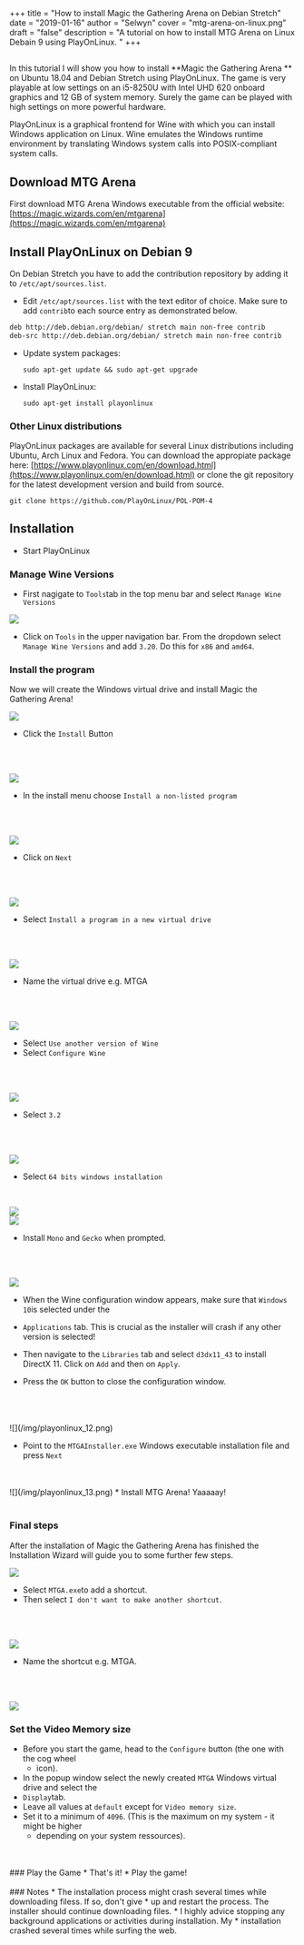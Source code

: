 +++
title = "How to install Magic the Gathering Arena on Debian Stretch"
date = "2019-01-16"
author = "Selwyn"
cover = "mtg-arena-on-linux.png"
draft = "false"
description = "A tutorial on how to install MTG Arena on Linux Debain 9 using PlayOnLinux. "
+++


## 

In this tutorial I will show you how to install **Magic the Gathering Arena ** on Ubuntu 18.04 and Debian Stretch using PlayOnLinux. The game is very playable at low settings on an i5-8250U with Intel UHD 620 onboard graphics and 12 GB of system memory. Surely the game can be played with high settings on more powerful hardware.


PlayOnLinux is a graphical frontend for Wine with which you can install Windows application on Linux. Wine emulates the Windows runtime environment by translating Windows system calls into POSIX-compliant system calls.

## Download MTG Arena

First download MTG Arena Windows executable from the official website: [https://magic.wizards.com/en/mtgarena](https://magic.wizards.com/en/mtgarena) 


## Install PlayOnLinux on Debian 9

	
On Debian Stretch you have to add the contribution repository by adding it to `/etc/apt/sources.list`.

* Edit `/etc/apt/sources.list` with the text editor of choice. Make sure to add `contrib`to each source entry as demonstrated below.

```bash
deb http://deb.debian.org/debian/ stretch main non-free contrib
deb-src http://deb.debian.org/debian/ stretch main non-free contrib
```

* Update system packages:

	`sudo apt-get update && sudo apt-get upgrade`

* Install PlayOnLinux:

	`sudo apt-get install playonlinux`
	
### Other Linux distributions

PlayOnLinux packages are available for several Linux distributions including Ubuntu, Arch Linux and Fedora.
You can download the appropiate package here:   [https://www.playonlinux.com/en/download.html](https://www.playonlinux.com/en/download.html) or clone the git repository for the latest development version and build from source.

`git clone https://github.com/PlayOnLinux/POL-POM-4`

## Installation

* Start PlayOnLinux

### Manage Wine Versions

* First nagigate to  `Tools`tab  in the top menu bar and select `Manage Wine Versions`

![](/img/playonlinux_00.png) 

* Click on `Tools` in the upper navigation bar. From the dropdown select `Manage Wine Versions` and add `3.20`. Do this for `x86` and `amd64`.

### Install the program

Now we will create the Windows virtual drive and install Magic the Gathering Arena!

![](/img/playonlinux_01.png) 

* Click the `Install` Button
<br/>
<br/>

![](/img/playonlinux_02.png) 

* In the install menu choose `Install a non-listed program`
<br/>
<br/>

![](/img/playonlinux_03.png) 

* Click on `Next`
<br/>
<br/>

![](/img/playonlinux_04.png) 

* Select `Install a program in a new virtual drive`
<br/>
<br/>

![](/img/playonlinux_05.png)

* Name the virtual drive e.g. MTGA
<br/>
<br/>

![](/img/playonlinux_06.png)

* Select `Use another version of Wine`
* Select `Configure Wine`
<br/>
<br/>

![](/img/playonlinux_07.png)

* Select `3.2`
<br/>
<br/>

![](/img/playonlinux_08.png) 

* Select `64 bits windows installation`
<br/>

   
![](/img/playonlinux_09.png)    
![](/img/playonlinux_10.png)    

* Install `Mono` and `Gecko` when prompted.
<br/>
<br/>

![](/img/playonlinux_11.png)    

* When the Wine configuration window appears, make sure that `Windows 10`is selected under the
* `Applications` tab. This is crucial as the  installer will crash if any other version is selected!
  
 * Then navigate to the  `Libraries` tab and select `d3dx11_43` to install DirectX 11. Click on `Add` and then on `Apply`.

* Press the `OK` button to close the configuration window.
<br/>
<br/>
<br/>
![](/img/playonlinux_12.png)    

* Point to the `MTGAInstaller.exe` Windows executable installation file and press `Next`
<br/>
<br/>
![](/img/playonlinux_13.png)   
* Install MTG Arena! Yaaaaay!
<br/>
<br/>

### Final steps

After the installation of Magic the Gathering Arena has finished the Installation Wizard will guide you to some further few steps.

![](/img/playonlinux_14.png)  

* Select `MTGA.exe`to add a shortcut.
* Then select `I don't want to make another shortcut`.
 <br/>
 <br/>

![](/img/playonlinux_15.png)   

* Name the shortcut e.g. MTGA.
 <br/>
 <br/>

![](/img/playonlinux_16.png)   

### Set the Video Memory size

  * Before you start the game, head to the `Configure` button (the one with the cog wheel
      * icon).
  * In the popup window select the newly created `MTGA` Windows virtual drive and select the
  * `Display`tab. 
  * Leave all values at `default` except for `Video memory size`.
  * Set it to a minimum of `4096`. (This is the maximum on my system - it might be higher
      * depending on your system ressources).
  <br/>
  <br/>
### Play the Game
* That's it! 
* Play the game!
<br/>
<br/>
### Notes
* The installation process might crash several times while downloading filess.  If so, don't give
* up and restart the process. The installer should continue downloading files.
* I highly advice stopping any background applications or activities during installation. My
* installation crashed several times  while surfing the web.

















 











